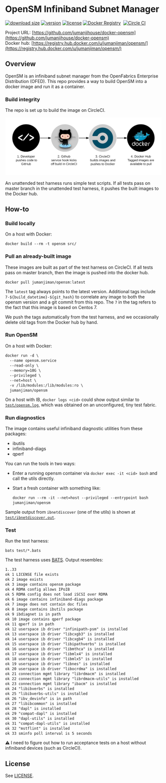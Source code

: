 OpenSM Infiniband Subnet Manager
================================


[![download size](https://images.microbadger.com/badges/image/jumanjiman/opensm.svg)](http://microbadger.com/images/jumanjiman/opensm "View on microbadger.com")
[![version](https://images.microbadger.com/badges/version/jumanjiman/opensm.svg)](http://microbadger.com/images/jumanjiman/opensm "View on microbadger.com")
[![license](https://images.microbadger.com/badges/license/jumanjiman/opensm.svg)](http://microbadger.com/images/jumanjiman/opensm "View on microbadger.com")
[![Docker Registry](https://img.shields.io/docker/pulls/jumanjiman/opensm.svg)](https://registry.hub.docker.com/u/jumanjiman/opensm)&nbsp;
[![Circle CI](https://circleci.com/gh/jumanjihouse/docker-opensm.png?circle-token=49cfeda576ec04d63924da128e314e8796b173fa)](https://circleci.com/gh/jumanjihouse/docker-opensm/tree/master 'View CI builds')

Project URL: [https://github.com/jumanjihouse/docker-opensm](https://github.com/jumanjihouse/docker-opensm)
<br />
Docker hub: [https://registry.hub.docker.com/u/jumanjiman/opensm/](https://registry.hub.docker.com/u/jumanjiman/opensm/)


Overview
--------

OpenSM is an infiniband subnet manager from the
OpenFabrics Enterprise Distribution (OFED).
This repo provides a way to build OpenSM
into a docker image and run it as a container.


### Build integrity

The repo is set up to build the image on CircleCI.

![workflow](assets/docker_hub_workflow.png)

An unattended test harness runs simple test scripts.
If all tests pass on master branch in the unattended test harness,
it pushes the built images to the Docker hub.


How-to
------


### Build locally

On a host with Docker:

    docker build --rm -t opensm src/


### Pull an already-built image

These images are built as part of the test harness on CircleCI.
If all tests pass on master branch, then the image is pushed into the docker hub.

    docker pull jumanjiman/opensm:latest

The `latest` tag always points to the latest version.
Additional tags include `7-${build_datetime}-${git_hash}`
to correlate any image to both the opensm version and a git commit from this repo.
The `7` in the tag refers to the fact that this image is based on Centos 7.

We push the tags automatically from the test harness, and
we occasionally delete old tags from the Docker hub by hand.


### Run OpenSM

On a host with Docker:

    docker run -d \
      --name opensm.service
      --read-only \
      --memory=10G \
      --privileged \
      --net=host \
      -v /lib/modules:/lib/modules:ro \
      jumanjiman/opensm

On a host with IB, `docker logs <cid>` could show output
similar to [`test/opensm.log`](test/opensm.log), which was
obtained on an unconfigured, tiny test fabric.


### Run diagnostics

The image contains useful infiniband diagnostic utilities from these packages:

* ibutils
* infiniband-diags
* qperf

You can run the tools in two ways:

* Enter a running opensm container via `docker exec -it <cid> bash`
  and call the utils directly.

* Start a fresh container with something like:

  ```
  docker run --rm -it --net=host --privileged --entrypoint bash jumanjiman/opensm
  ```

Sample output from `ibnetdiscover` (one of the utils) is shown at
[`test/ibnetdiscover.out`](test/ibnetdiscover.out).


### Test

Run the test harness:

    bats test/*.bats

The test harness uses [BATS](https://github.com/sstephenson/bats).
Output resembles:

    1..33
    ok 1 LICENSE file exists
    ok 2 image exists
    ok 3 image contains opensm package
    ok 4 RDMA config allows IPoIB
    ok 5 RDMA config does not load iSCSI over RDMA
    ok 6 image contains infiniband-diags package
    ok 7 image does not contain doc files
    ok 8 image contains ibutils package
    ok 9 ibdiagnet is in path
    ok 10 image contains qperf package
    ok 11 qperf is in path
    ok 12 userspace ib driver "infinipath-psm" is installed
    ok 13 userspace ib driver "libcxgb3" is installed
    ok 14 userspace ib driver "libcxgb4" is installed
    ok 15 userspace ib driver "libipathverbs" is installed
    ok 16 userspace ib driver "libmthca" is installed
    ok 17 userspace ib driver "libmlx4" is installed
    ok 18 userspace ib driver "libmlx5" is installed
    ok 19 userspace ib driver "libnes" is installed
    ok 20 userspace ib driver "libocrdma" is installed
    ok 21 connection mgmt library "librdmacm" is installed
    ok 22 connection mgmt library "librdmacm-utils" is installed
    ok 23 connection mgmt library "ibacm" is installed
    ok 24 "libibverbs" is installed
    ok 25 "libibverbs-utils" is installed
    ok 26 "ibv_devinfo" is in path
    ok 27 "libibcommon" is installed
    ok 28 "dapl" is installed
    ok 29 "compat-dapl" is installed
    ok 30 "dapl-utils" is installed
    ok 31 "compat-dapl-utils" is installed
    ok 32 "mstflint" is installed
    ok 33 sminfo poll interval is 5 seconds

:warning: I need to figure out how to run acceptance tests
on a host without infiniband devices (such as CircleCI).


License
-------

See [LICENSE](LICENSE).
